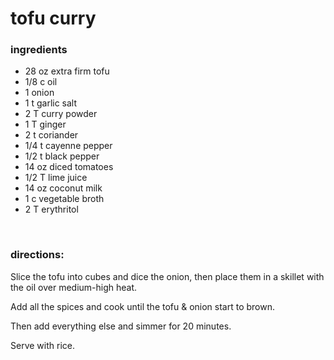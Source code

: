 # tofu curry

### ingredients
- 28 oz extra firm tofu
- 1/8 c oil
- 1 onion
- 1 t garlic salt
- 2 T curry powder
- 1 T ginger
- 2 t coriander
- 1/4 t cayenne pepper
- 1/2 t black pepper
- 14 oz diced tomatoes
- 1/2 T lime juice
- 14 oz coconut milk
- 1 c vegetable broth
- 2 T erythritol

<br>

### directions:

Slice the tofu into cubes and dice the onion, then place them in a skillet with the oil over medium-high heat.

Add all the spices and cook until the tofu & onion start to brown.

Then add everything else and simmer for 20 minutes.

Serve with rice.
